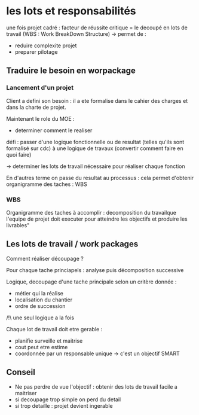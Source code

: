 # les lots et responsabilités 

une fois projet cadré : facteur de réussite critique = le decoupé en lots de travail (WBS : Work BreakDown Structure) &rarr; permet de : 
* reduire complexite projet
* preparer pilotage

## Traduire le besoin en worpackage

### Lancement d'un projet

Client a defini son besoin : il a ete formalise dans le cahier des charges et dans la charte de projet.     

Maintenant le role du MOE :
* determiner comment le realiser

défi : passer d'une logique fonctionnelle ou de resultat (telles qu'ils sont formalisé sur cdc) à une logique de travaux (convertir comment faire en quoi faire)

&rarr; determiner les lots de travail nécessaire pour réaliser chaque fonction

En d'autres terme on passe du resultat au processus : cela permet d'obtenir organigramme des taches : WBS

### WBS

Organigramme des taches à accomplir : decomposition du travailque l'equipe de projet doit executer pour atteindre les objectifs et produire les livrables"

## Les lots de travail /  work packages

Comment réaliser découpage ?        

Pour chaque tache princiapels : analyse puis décomposition successive

Logique, decoupage d'une tache principale selon un critère donnée :
* métier qui la réalise
* localisation du chantier
* ordre de succession

/!\ une seul logique a la fois

Chaque lot de travail doit etre gerable :
* planifie surveille et maitrise
* cout peut etre estime
* coordonnée par un responsable unique
&rarr; c'est un objectif SMART

## Conseil

* Ne pas perdre de vue l'objectif : obtenir des lots de travail facile a maitriser
* si decoupage trop simple on perd du detail
* si trop detaille : projet devient ingerable
